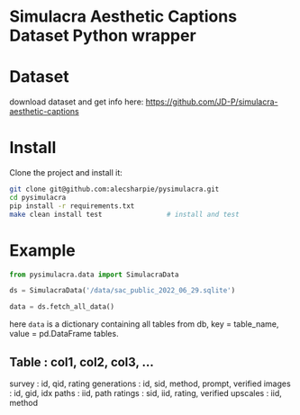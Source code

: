 # Simulacra Aesthetic Captions Dataset Python wrapper

# Dataset

download dataset and get info here:
https://github.com/JD-P/simulacra-aesthetic-captions

# Install

Clone the project and install it:

```bash
git clone git@github.com:alecsharpie/pysimulacra.git
cd pysimulacra
pip install -r requirements.txt
make clean install test                # install and test
```

# Example


```python
from pysimulacra.data import SimulacraData

ds = SimulacraData('/data/sac_public_2022_06_29.sqlite')

data = ds.fetch_all_data()
```
here `data` is a dictionary containing all tables from db, key = table_name, value = pd.DataFrame tables.

Table : col1, col2, col3, ...
----------
survey  :  id, qid, rating
generations  :  id, sid, method, prompt, verified
images  :  id, gid, idx
paths  :  iid, path
ratings  :  sid, iid, rating, verified
upscales  :  iid, method
